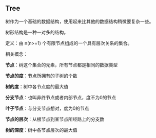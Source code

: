 ## Tree

树作为一个基础的数据结构，使用起来比其他的数据结构稍微要复杂一些。

树形结构是一种一对多的结构。

定义：由 n(n>=1) 个有限节点组成的一个具有层次关系的集合。

相关概念：  

**节点**：树这个集合的元素，所有节点都是相同的数据类型

**节点的度**：节点所拥有的子树的个数

**树的度**：树中各节点度的最大值

**分支节点**：也叫非终节点或者内部节点，度不为0的节点

**叶子节点**：与分支节点想对，度为0的节点

**节点的层次**：从根节点到某节点所经路上的分支数

**树的深度**：树中各节点层次的最大值